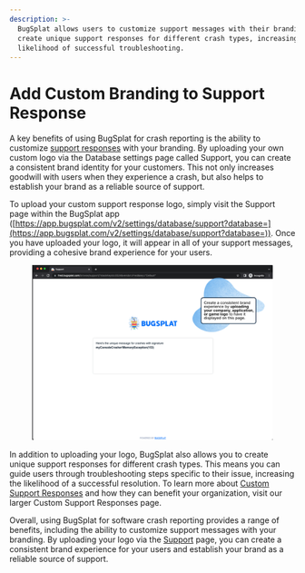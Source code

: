 ```yaml
---
description: >-
  BugSplat allows users to customize support messages with their branding and
  create unique support responses for different crash types, increasing the
  likelihood of successful troubleshooting.
---
```


# Add Custom Branding to Support Response

A key benefits of using BugSplat for crash reporting is the ability to customize [support responses](../../introduction/production/setting-up-custom-support-responses.md) with your branding. By uploading your own custom logo via the Database settings page called Support, you can create a consistent brand identity for your customers. This not only increases goodwill with users when they experience a crash, but also helps to establish your brand as a reliable source of support.

To upload your custom support response logo, simply visit the Support page within the BugSplat app ([https://app.bugsplat.com/v2/settings/database/support?database=](https://app.bugsplat.com/v2/settings/database/support?database=)). Once you have uploaded your logo, it will appear in all of your support messages, providing a cohesive brand experience for your users.

<figure><img src="../../.gitbook/assets/End User Support Response Page (1).png" alt=""><figcaption></figcaption></figure>

In addition to uploading your logo, BugSplat also allows you to create unique support responses for different crash types. This means you can guide users through troubleshooting steps specific to their issue, increasing the likelihood of a successful resolution. To learn more about [Custom Support Responses](../../introduction/production/setting-up-custom-support-responses.md) and how they can benefit your organization, visit our larger Custom Support Responses page.

Overall, using BugSplat for software crash reporting provides a range of benefits, including the ability to customize support messages with your branding. By uploading your logo via the [Support](https://app.bugsplat.com/v2/settings/database/support?database=) page, you can create a consistent brand experience for your users and establish your brand as a reliable source of support.

